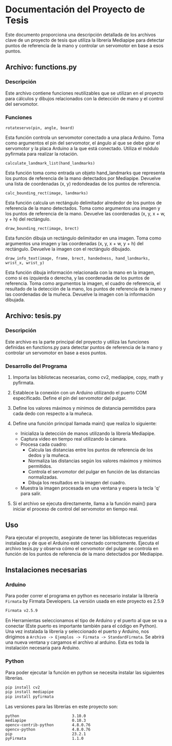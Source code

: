 # Documentación del Proyecto de Tesis
Este documento proporciona una descripción detallada de los archivos clave de un proyecto de tesis que utiliza la librería Mediapipe para detectar puntos de referencia de la mano y controlar un servomotor en base a esos puntos.

## Archivo: functions.py
### Descripción
Este archivo contiene funciones reutilizables que se utilizan en el proyecto para cálculos y dibujos relacionados con la detección de mano y el control del servomotor.

### Funciones
`rotateservo(pin, angle, board)`

Esta función controla un servomotor conectado a una placa Arduino. Toma como argumentos el pin del servomotor, el ángulo al que se debe girar el servomotor y la placa Arduino a la que está conectado. Utiliza el módulo pyfirmata para realizar la rotación.

`calculate_landmark_list(hand_landmarks)`

Esta función toma como entrada un objeto hand_landmarks que representa los puntos de referencia de la mano detectados por Mediapipe. Devuelve una lista de coordenadas (x, y) redondeadas de los puntos de referencia.

`calc_bounding_rect(image, landmarks)`

Esta función calcula un rectángulo delimitador alrededor de los puntos de referencia de la mano detectados. Toma como argumentos una imagen y los puntos de referencia de la mano. Devuelve las coordenadas (x, y, x + w, y + h) del rectángulo.

`draw_bounding_rect(image, brect)`

Esta función dibuja un rectángulo delimitador en una imagen. Toma como argumentos una imagen y las coordenadas (x, y, x + w, y + h) del rectángulo. Devuelve la imagen con el rectángulo dibujado.

`draw_info_text(image, frame, brect, handedness, hand_landmarks, wrist_x, wrist_y)`

Esta función dibuja información relacionada con la mano en la imagen, como si es izquierda o derecha, y las coordenadas de los puntos de referencia. Toma como argumentos la imagen, el cuadro de referencia, el resultado de la detección de la mano, los puntos de referencia de la mano y las coordenadas de la muñeca. Devuelve la imagen con la información dibujada.

## Archivo: tesis.py
### Descripción
Este archivo es la parte principal del proyecto y utiliza las funciones definidas en functions.py para detectar puntos de referencia de la mano y controlar un servomotor en base a esos puntos.

### Desarrollo del Programa
1. Importa las bibliotecas necesarias, como cv2, mediapipe, copy, math y pyfirmata.

2. Establece la conexión con un Arduino utilizando el puerto COM especificado. Define el pin del servomotor del pulgar.

3. Define los valores máximos y mínimos de distancia permitidos para cada dedo con respecto a la muñeca.

4. Define una función principal llamada main() que realiza lo siguiente:
    * Inicializa la detección de manos utilizando la librería Mediapipe.
    * Captura video en tiempo real utilizando la cámara.
    * Procesa cada cuadro:
      * Calcula las distancias entre los puntos de referencia de los dedos y la muñeca.
      * Normaliza las distancias según los valores máximos y mínimos permitidos.
      * Controla el servomotor del pulgar en función de las distancias normalizadas.
      * Dibuja los resultados en la imagen del cuadro.
    * Muestra la imagen procesada en una ventana y espera la tecla 'q' para salir.
5. Si el archivo se ejecuta directamente, llama a la función main() para iniciar el proceso de control del servomotor en tiempo real.

## Uso
Para ejecutar el proyecto, asegúrate de tener las bibliotecas requeridas instaladas y de que el Arduino esté conectado correctamente. Ejecuta el archivo tesis.py y observa cómo el servomotor del pulgar se controla en función de los puntos de referencia de la mano detectados por Mediapipe.

## Instalaciones necesarias
### Arduino
Para poder correr el programa en python es necesario instalar la librería `Firmata` by Firmata Developers. La versión usada en este proyecto es 2.5.9
```cmd
Firmata v2.5.9
```

En Herramientas seleccionamos el tipo de Arduino y el puerto al que se va a conectar (Este puerto es importante también para el código en Python).
Una vez instalada la librería y seleccionado el puerto y Arduino, nos dirigimos a `Archivo -> Ejemplos -> Firmata -> StandardFirmata`. Se abrirá una nueva ventana y cargamos el archivo al arduino. Esta es toda la instalación necesaria para Arduino.


### Python
Para poder ejecutar la función en python se necesita instalar las siguientes librerías.
```cmd
pip install cv2
pip install mediapipe
pip install pyfirmata
```

Las versiones para las librerías en este proyecto son:
```
python                       3.10.0
mediapipe                    0.10.3
opencv-contrib-python        4.8.0.76
opencv-python                4.8.0.76
pip                          23.2.1
pyFirmata                    1.1.0
```

